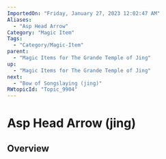 ```yaml
---
ImportedOn: "Friday, January 27, 2023 12:02:47 AM"
Aliases:
  - "Asp Head Arrow"
Category: "Magic Item"
Tags:
  - "Category/Magic-Item"
parent:
  - "Magic Items for The Grande Temple of Jing"
up:
  - "Magic Items for The Grande Temple of Jing"
next:
  - "Bow of Songslaying (jing)"
RWtopicId: "Topic_9904"
---
```

# Asp Head Arrow (jing)
## Overview
